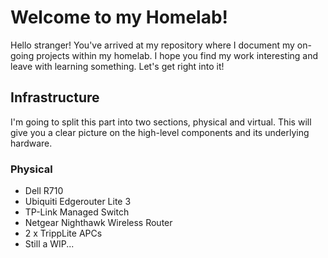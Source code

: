 # Welcome to my Homelab!

Hello stranger! You've arrived at my repository where I document my on-going projects within my homelab. I hope you find my work interesting and leave with learning something. Let's get right into it!

## Infrastructure

I'm going to split this part into two sections, physical and virtual. This will give you a clear picture on the high-level components and its underlying hardware.

### Physical

- Dell R710
- Ubiquiti Edgerouter Lite 3
- TP-Link Managed Switch
- Netgear Nighthawk Wireless Router
- 2 x TrippLite APCs
- Still a WIP...
